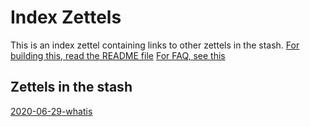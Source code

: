 # Index Zettels

This is an index zettel containing links to other zettels in the stash. 
[For building this, read the README file](README.md)
[For FAQ, see this](faq.md)

## Zettels in the stash
[2020-06-29-whatis](2020-06-29-what.md)
